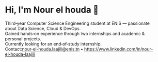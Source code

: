 # Hi, I'm Nour el houda 👋

Third‑year Computer Science Engineering student at ENIS — passionate about Data Science, Cloud & DevOps.  
Gained hands‑on experience through two internships and academic & personal projects.  
Currently looking for an end‑of‑study internship.  
Contact:nour-el-houda.laajili@enis.tn • https://www.linkedin.com/in/nour-el-houda-laajili



<!--
**nourlaajili/nourlaajili** is a ✨ _special_ ✨ repository because its `README.md` (this file) appears on your GitHub profile.

Here are some ideas to get you started:

- 🔭 I’m currently working on ...
- 🌱 I’m currently learning ...
- 👯 I’m looking to collaborate on ...
- 🤔 I’m looking for help with ...
- 💬 Ask me about ...
- 📫 How to reach me: ...
- 😄 Pronouns: ...
- ⚡ Fun fact: ...
-->
